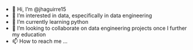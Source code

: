- 👋 Hi, I’m @jhaguirre15
- 👀 I’m interested in data, especifically in data engineering
- 🌱 I’m currently learning python
- 💞️ I’m looking to collaborate on data engineering projects once I further my education
- 📫 How to reach me ...

<!---
jhaguirre15/jhaguirre15 is a ✨ special ✨ repository because its `README.md` (this file) appears on your GitHub profile.
You can click the Preview link to take a look at your changes.
--->
